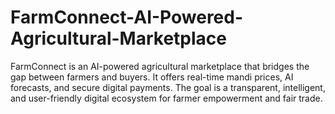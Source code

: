 # FarmConnect-AI-Powered-Agricultural-Marketplace
FarmConnect is an AI-powered agricultural marketplace that bridges the gap between farmers and buyers. It offers real-time mandi prices, AI forecasts, and secure digital payments. The goal is a transparent, intelligent, and user-friendly digital ecosystem for farmer empowerment and fair trade.
